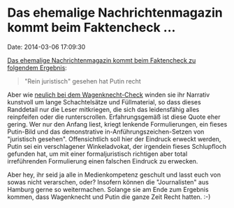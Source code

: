Das ehemalige Nachrichtenmagazin kommt beim Faktencheck \...
============================================================

Date: 2014-03-06 17:09:30

[Das ehemalige Nachrichtenmagazin kommt beim Faktencheck zu folgendem
Ergebnis](http://spiegel.de/article.do?id=957238):

> \"Rein juristisch\" gesehen hat Putin recht

Aber wie [neulich bei dem
Wagenknecht-Check](http://blog.fefe.de/?ts=adf3108f) winden sie ihr
Narrativ kunstvoll um lange Schachtelsätze und Füllmaterial, so dass
dieses Randdetail nur die Leser mitkriegen, die sich das leidensfähig
alles reinpfeifen oder die runterscrollen. Erfahrungsgemäß ist diese
Quote eher gering. Wer nur den Anfang liest, kriegt lenkende
Formulierungen, ein fieses Putin-Bild und das demonstrative
in-Anführungszeichen-Setzen von \"juristisch gesehen\". Offensichtlich
soll hier der Eindruck erweckt werden, Putin sei ein verschlagener
Winkeladvokat, der irgendein fieses Schlupfloch gefunden hat, um mit
einer formaljuristisch richtigen aber total irreführenden Formulierung
einen falschen Eindruck zu erwecken.

Aber hey, ihr seid ja alle in Medienkompetenz geschult und lasst euch
von sowas nicht verarschen, oder? Insofern können die \"Journalisten\"
aus Hamburg gerne so weitermachen. Solange sie am Ende zum Ergebnis
kommen, dass Wagenknecht und Putin die ganze Zeit Recht hatten. :-)

